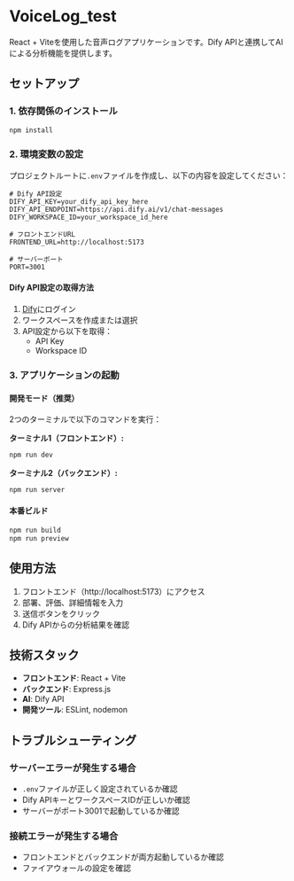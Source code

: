 # VoiceLog_test

React + Viteを使用した音声ログアプリケーションです。Dify APIと連携してAIによる分析機能を提供します。

## セットアップ

### 1. 依存関係のインストール
```bash
npm install
```

### 2. 環境変数の設定

プロジェクトルートに`.env`ファイルを作成し、以下の内容を設定してください：

```env
# Dify API設定
DIFY_API_KEY=your_dify_api_key_here
DIFY_API_ENDPOINT=https://api.dify.ai/v1/chat-messages
DIFY_WORKSPACE_ID=your_workspace_id_here

# フロントエンドURL
FRONTEND_URL=http://localhost:5173

# サーバーポート
PORT=3001
```

#### Dify API設定の取得方法

1. [Dify](https://dify.ai)にログイン
2. ワークスペースを作成または選択
3. API設定から以下を取得：
   - API Key
   - Workspace ID

### 3. アプリケーションの起動

#### 開発モード（推奨）
2つのターミナルで以下のコマンドを実行：

**ターミナル1（フロントエンド）:**
```bash
npm run dev
```

**ターミナル2（バックエンド）:**
```bash
npm run server
```

#### 本番ビルド
```bash
npm run build
npm run preview
```

## 使用方法

1. フロントエンド（http://localhost:5173）にアクセス
2. 部署、評価、詳細情報を入力
3. 送信ボタンをクリック
4. Dify APIからの分析結果を確認

## 技術スタック

- **フロントエンド**: React + Vite
- **バックエンド**: Express.js
- **AI**: Dify API
- **開発ツール**: ESLint, nodemon

## トラブルシューティング

### サーバーエラーが発生する場合
- `.env`ファイルが正しく設定されているか確認
- Dify APIキーとワークスペースIDが正しいか確認
- サーバーがポート3001で起動しているか確認

### 接続エラーが発生する場合
- フロントエンドとバックエンドが両方起動しているか確認
- ファイアウォールの設定を確認
